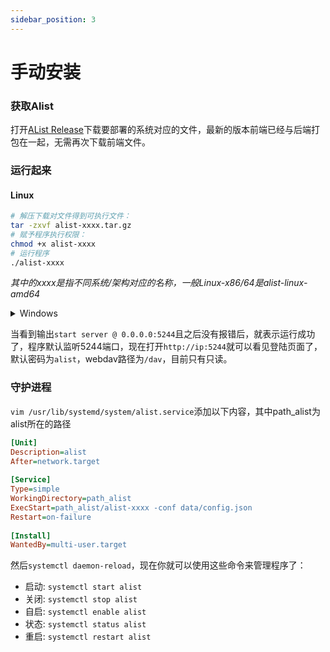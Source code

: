 ```yaml
---
sidebar_position: 3
---
```


# 手动安装

### 获取Alist
打开[AList Release](https://github.com/Xhofe/alist/releases)下载要部署的系统对应的文件，最新的版本前端已经与后端打包在一起，无需再次下载前端文件。

### 运行起来

#### Linux
```bash
# 解压下载对文件得到可执行文件：
tar -zxvf alist-xxxx.tar.gz
# 赋予程序执行权限：
chmod +x alist-xxxx
# 运行程序
./alist-xxxx
```
*其中的xxxx是指不同系统/架构对应的名称，一般Linux-x86/64是alist-linux-amd64*

<details>
  <summary>Windows</summary>
  <div>
    直接解压获取到的 zip 压缩包，启动 alist-xxxx.exe 即可。
  </div>
</details>

当看到输出`start server @ 0.0.0.0:5244`且之后没有报错后，就表示运行成功了，程序默认监听5244端口，现在打开`http://ip:5244`就可以看见登陆页面了，默认密码为`alist`，webdav路径为`/dav`，目前只有只读。

### 守护进程
`vim /usr/lib/systemd/system/alist.service`添加以下内容，其中path_alist为alist所在的路径
```ini
[Unit]
Description=alist
After=network.target
 
[Service]
Type=simple
WorkingDirectory=path_alist
ExecStart=path_alist/alist-xxxx -conf data/config.json
Restart=on-failure
 
[Install]
WantedBy=multi-user.target
```
然后`systemctl daemon-reload`，现在你就可以使用这些命令来管理程序了：
- 启动: `systemctl start alist`
- 关闭: `systemctl stop alist`
- 自启: `systemctl enable alist`
- 状态: `systemctl status alist`
- 重启: `systemctl restart alist`
